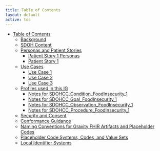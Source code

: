 ```yaml
---
title: Table of Contents
layout: default
active: toc
---
```


* <a href="toc.html">Table of Contents</a>
    * <a href="Background.html">Background</a>
    * <a href="SDOH_Content.html">SDOH Content</a>
    * <a href="Personas_and_Patient_Stories.html">Personas and Patient Stories</a>
        * <a href="Patient_Story_1_Personas.html">Patient Story 1 Personas</a>
        * <a href="Patient_Story_1.html">Patient Story 1</a>
    * <a href="Use_Cases.html">Use Cases</a>
        * <a href="Use_Case_1.html">Use Case 1</a>
        * <a href="Use_Case_2.html">Use Case 2</a>
        * <a href="Use_Case_3.html">Use Case 3</a>
    * <a href="Profiles_used_in_this_IG.html">Profiles used in this IG</a>
        * <a href="Notes_for_SDOHCC_Condition_FoodInsecurity_1.html">Notes for SDOHCC_Condition_FoodInsecurity_1</a>
        * <a href="Notes_for_SDOHCC_Goal_FoodInsecurity_1.html">Notes for SDOHCC_Goal_FoodInsecurity_1</a>
        * <a href="Notes_for_SDOHCC_Observation_FoodInsecurity_1.html">Notes for SDOHCC_Observation_FoodInsecurity_1</a>
        * <a href="Notes_for_SDOHCC_Procedure_FoodInsecurity_1.html">Notes for SDOHCC_Procedure_FoodInsecurity_1</a>
    * <a href="Security_and_Consent.html">Security and Consent</a>
    * <a href="Conformance_Guidance.html">Conformance Guidance</a>
    * <a href="Naming_Conventions_for_Gravity_FHIR_Artifacts_and_Placeholder_Codes.html">Naming Conventions for Gravity FHIR Artifacts and Placeholder Codes</a>
    * <a href="Placeholder_Code_Systems,_Codes,_and_Value_Sets.html">Placeholder Code Systems, Codes, and Value Sets</a>
    * <a href="Local_Identifier_Systems.html">Local Identifier Systems</a>
